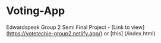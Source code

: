 # Voting-App
Edwardspeak Group 2 Semi Final Project - [Link to view] (https://votetechie-group2.netlify.app/) or [this] (/index.html)

